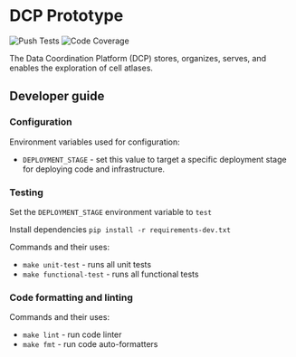 # DCP Prototype
![Push Tests](https://github.com/HumanCellAtlas/dcp-prototype/workflows/Push%20Tests/badge.svg)
![Code Coverage](https://codecov.io/gh/humancellatlas/dcp-prototype/branch/master/graph/badge.svg)

The Data Coordination Platform (DCP) stores, organizes, serves, and enables the exploration of cell atlases.

## Developer guide

### Configuration

Environment variables used for configuration:
* `DEPLOYMENT_STAGE` - set this value to target a specific deployment stage for deploying code and infrastructure.

### Testing
Set the `DEPLOYMENT_STAGE` environment variable to `test`

Install dependencies `pip install -r requirements-dev.txt`

Commands and their uses:
* `make unit-test` - runs all unit tests
* `make functional-test` - runs all functional tests

### Code formatting and linting

Commands and their uses:
* `make lint` - run code linter
* `make fmt` - run code auto-formatters
